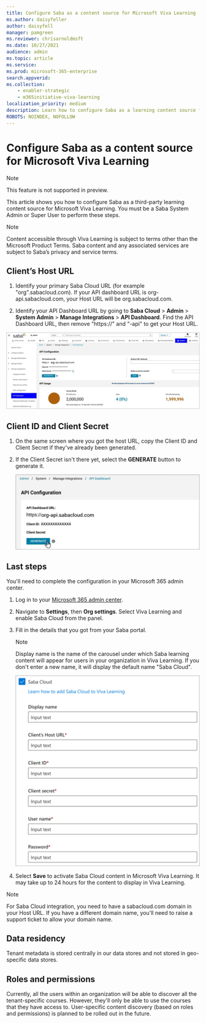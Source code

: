 ```yaml
---
title: Configure Saba as a content source for Microsoft Viva Learning
ms.author: daisyfeller
author: daisyfell
manager: pamgreen
ms.reviewer: chrisarnoldmsft
ms.date: 10/27/2021
audience: admin
ms.topic: article
ms.service: 
ms.prod: microsoft-365-enterprise
search.appverid: 
ms.collection: 
    - enabler-strategic
    - m365initiative-viva-learning
localization_priority: medium
description: Learn how to configure Saba as a learning content source for Microsoft Viva Learning.
ROBOTS: NOINDEX, NOFOLLOW
---
```


# Configure Saba as a content source for Microsoft Viva Learning

>[!NOTE]
>This feature is not supported in preview.

This article shows you how to configure Saba as a third-party learning content source for Microsoft Viva Learning. You must be a Saba System Admin or Super User to perform these steps.

>[!NOTE]
>Content accessible through Viva Learning is subject to terms other than the Microsoft Product Terms. Saba content and any associated services are subject to Saba’s privacy and service terms.

## Client’s Host URL

1. Identify your primary Saba Cloud URL (for example "org".sabacloud.com). If your API dashboard URL is org-api.sabacloud.com, your Host URL will be org.sabacloud.com.

2. Identify your API Dashboard URL by going to **Saba Cloud** > **Admin** > **System Admin** > **Manage Integrations** > **API Dashboard**. Find the API Dashboard URL, then remove "https://" and "-api" to get your Host URL.

![Image of the API dashboard.](../media/learning/saba-1.png)

## Client ID and Client Secret

1. On the same screen where you got the host URL, copy the Client ID and Client Secret if they've already been generated.

2. If the Client Secret isn't there yet, select the **GENERATE** button to generate it.

    ![Image of the button to generate the Client secret.](../media/learning/saba-2.png)

## Last steps

You'll need to complete the configuration in your Microsoft 365 admin center.

1. Log in to your [Microsoft 365 admin center](https://admin.microsoft.com).
2. Navigate to **Settings**, then **Org settings**. Select Viva Learning and enable Saba Cloud from the panel.
3. Fill in the details that you got from your Saba portal.
    >[!NOTE]
    >Display name is the name of the carousel under which Saba learning content will appear for users in your organization in Viva Learning. If you don't enter a new name, it will display the default name "Saba Cloud".

    ![Image of where you post configuration details in the admin center.](../media/learning/saba-3.png)

4. Select **Save** to activate Saba Cloud content in Microsoft Viva Learning. It may take up to 24 hours for the content to display in Viva Learning.

> [!Note]
> For Saba Cloud integration, you need to have a sabacloud.com domain in your Host URL. If you have a different domain name, you'll need to raise a support ticket to allow your domain name.

## Data residency

Tenant metadata is stored centrally in our data stores and not stored in geo-specific data stores.

## Roles and permissions

Currently, all the users within an organization will be able to discover all the tenant-specific courses. However, they'll only be able to use the courses that they have access to. User-specific content discovery (based on roles and permissions) is planned to be rolled out in the future.
